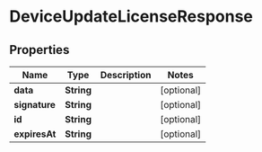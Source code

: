 

# DeviceUpdateLicenseResponse


## Properties

| Name | Type | Description | Notes |
|------------ | ------------- | ------------- | -------------|
|**data** | **String** |  |  [optional] |
|**signature** | **String** |  |  [optional] |
|**id** | **String** |  |  [optional] |
|**expiresAt** | **String** |  |  [optional] |



